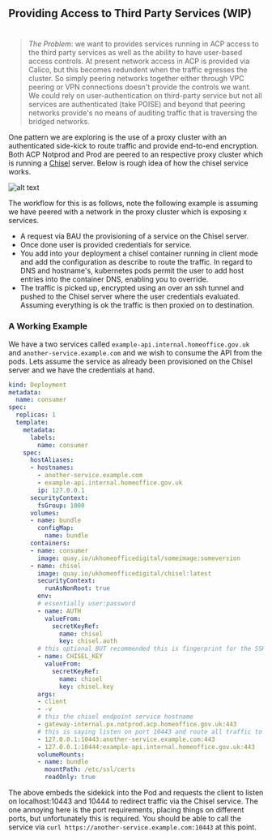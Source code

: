 #
## Providing Access to Third Party Services (WIP)
#

> *The Problem*: we want to provides services running in ACP access to the third party services as well as the ability to have user-based access controls. At present network access in ACP is provided via Calico, but this becomes redundent when the traffic egresses the cluster. So simply peering networks together either through VPC peering or VPN connections doesn't provide the controls we want. We could rely on user-authentication on third-party service but not all services are authenticated (take POISE) and beyond that peering networks provide's no means of auditing traffic that is traversing the bridged networks.

One pattern we are exploring is the use of a proxy cluster with an authenticated side-kick to route traffic and provide end-to-end encryption. Both ACP Notprod and Prod are peered to an respective proxy cluster which is running a [Chisel](https://github.com/jpillora/chisel) server. Below is rough idea of how the chisel service works.

![alt text](https://github.com/UKHomeOffice/application-container-platform/blob/master/how-to-docs/pics/chisel.png "Chisel")

The workflow for this is as follows, note the following example is assuming we have peered with a network in the proxy cluster which is exposing x services.

* A request via BAU the provisioning of a service on the Chisel server.
* Once done user is provided credentials for service.
* You add into your deployment a chisel container running in client mode and add the configuration as describe to route the traffic. In regard to DNS and hostname's, kubernetes pods permit the user to add host entries into the container DNS, enabling you to override.
* The traffic is picked up, encrypted using an over an ssh tunnel and pushed to the Chisel server where the user credentials evaluated. Assuming everything is ok the traffic is then proxied on to destination.

### A Working Example

We have a two services called `example-api.internal.homeoffice.gov.uk` and `another-service.example.com` and we wish to consume the API from the pods. Lets assume the service as already been provisioned on the Chisel server and we have the credentials at hand.

```YAML
kind: Deployment
metadata:
  name: consumer
spec:
  replicas: 1
  template:
    metadata:
      labels:
        name: consumer
    spec:
      hostAliases:
      - hostnames:
        - another-service.example.com
        - example-api.internal.homeoffice.gov.uk
        ip: 127.0.0.1
      securityContext:
        fsGroup: 1000
      volumes:
      - name: bundle
        configMap:
          name: bundle
      containers:
      - name: consumer
        image: quay.io/ukhomeofficedigital/someimage:someversion
      - name: chisel
        image: quay.io/ukhomeofficedigital/chisel:latest
        securityContext:
          runAsNonRoot: true
        env:
        # essentially user:password
        - name: AUTH
          valueFrom:
            secretKeyRef:
              name: chisel
              key: chisel.auth
        # this optional BUT recommended this is fingerprint for the SSH service
        - name: CHISEL_KEY
          valueFrom:
            secretKeyRef:
              name: chisel
              key: chisel.key
        args:
        - client
        - -v
        # this the chisel endpoint service hostname
        - gateway-internal.px.notprod.acp.homeoffice.gov.uk:443
        # this is saying listen on port 10443 and route all traffic to another-service.example.com:443 endpoint
        - 127.0.0.1:10443:another-service.example.com:443
        - 127.0.0.1:10444:example-api.internal.homeoffice.gov.uk:443
        volumeMounts:
        - name: bundle
          mountPath: /etc/ssl/certs
          readOnly: true
```

The above embeds the sidekick into the Pod and requests the client to listen on localhost:10443 and 10444 to redirect traffic via the Chisel service. The one annoying here is the port requirements, placing things on different ports, but unfortunately this is required. You should be able to call the service via `curl https://another-service.example.com:10443` at this point.




